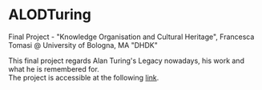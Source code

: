 # ALODTuring

Final Project - "Knowledge Organisation and Cultural Heritage", Francesca Tomasi @ University of Bologna, MA "DHDK"

This final project regards Alan Turing's Legacy nowadays, his work and what he is remembered for.<br>The project is accessible at the following [link](https://amt-legacy.github.io/ALODTuring/).

